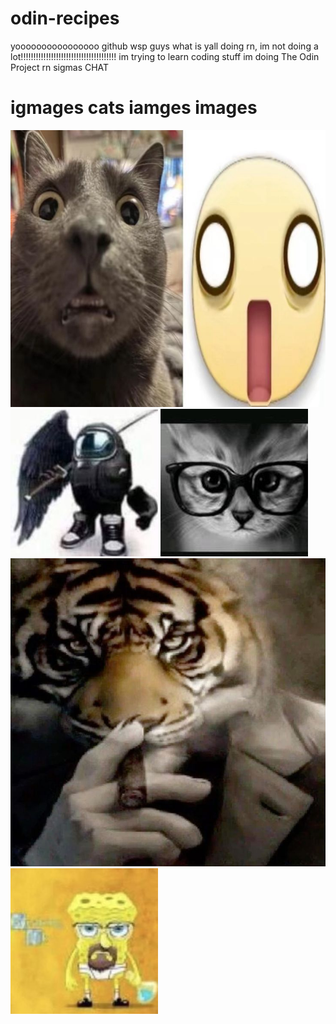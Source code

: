 # odin-recipes
yoooooooooooooooo github wsp guys what is yall doing rn, im not doing a lot!!!!!!!!!!!!!!!!!!!!!!!!!!!!!!!!!!!!!! 
im trying to learn coding stuff
im doing The Odin Project
rn sigmas
CHAT
# igmages cats iamges images
<img src="https://github.com/tedibois/odin-recipes/blob/main/images/freakbook.jpg?raw=true" alt="freakbook.jpg"/>
<img src="https://github.com/tedibois/odin-recipes/blob/main/images/amogus.jpg?raw=true" alt="amogus.jpg"/>
<img src="https://github.com/tedibois/odin-recipes/blob/main/images/nerdy_cat.jpg?raw=true" alt="nerdy_cat.jpg"/>
<img src="https://github.com/tedibois/odin-recipes/blob/main/images/tigar.jpg?raw=true" alt="tigar.jpg"/>
<img src="https://github.com/tedibois/odin-recipes/blob/main/images/walteh.jpg?raw=true" alt="walteh.jpg"/>